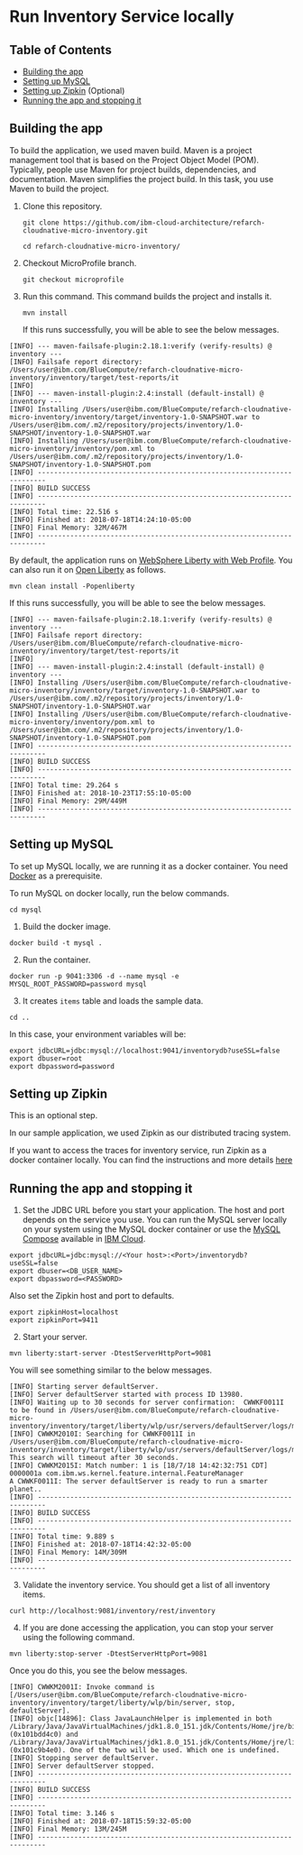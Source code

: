 # Run Inventory Service locally

## Table of Contents

* [Building the app](#building-the-app)
* [Setting up MySQL](#setting-up-mysql)
* [Setting up Zipkin](#setting-up-zipkin) (Optional)
* [Running the app and stopping it](#running-the-app-and-stopping-it)

## Building the app

To build the application, we used maven build. Maven is a project management tool that is based on the Project Object Model (POM). Typically, people use Maven for project builds, dependencies, and documentation. Maven simplifies the project build. In this task, you use Maven to build the project.

1. Clone this repository.

   `git clone https://github.com/ibm-cloud-architecture/refarch-cloudnative-micro-inventory.git`
   
   `cd refarch-cloudnative-micro-inventory/`

2. Checkout MicroProfile branch.

   `git checkout microprofile`

3. Run this command. This command builds the project and installs it.

   `mvn install`
   
   If this runs successfully, you will be able to see the below messages.

```
[INFO] --- maven-failsafe-plugin:2.18.1:verify (verify-results) @ inventory ---
[INFO] Failsafe report directory: /Users/user@ibm.com/BlueCompute/refarch-cloudnative-micro-inventory/inventory/target/test-reports/it
[INFO]
[INFO] --- maven-install-plugin:2.4:install (default-install) @ inventory ---
[INFO] Installing /Users/user@ibm.com/BlueCompute/refarch-cloudnative-micro-inventory/inventory/target/inventory-1.0-SNAPSHOT.war to /Users/user@ibm.com/.m2/repository/projects/inventory/1.0-SNAPSHOT/inventory-1.0-SNAPSHOT.war
[INFO] Installing /Users/user@ibm.com/BlueCompute/refarch-cloudnative-micro-inventory/inventory/pom.xml to /Users/user@ibm.com/.m2/repository/projects/inventory/1.0-SNAPSHOT/inventory-1.0-SNAPSHOT.pom
[INFO] ------------------------------------------------------------------------
[INFO] BUILD SUCCESS
[INFO] ------------------------------------------------------------------------
[INFO] Total time: 22.516 s
[INFO] Finished at: 2018-07-18T14:24:10-05:00
[INFO] Final Memory: 32M/467M
[INFO] ------------------------------------------------------------------------
```
By default, the application runs on [WebSphere Liberty with Web Profile](https://developer.ibm.com/wasdev/websphere-liberty/). You can also run it on [Open Liberty](https://openliberty.io/) as follows.

`mvn clean install -Popenliberty`

 If this runs successfully, you will be able to see the below messages.
 
```
[INFO] --- maven-failsafe-plugin:2.18.1:verify (verify-results) @ inventory ---
[INFO] Failsafe report directory: /Users/user@ibm.com/BlueCompute/refarch-cloudnative-micro-inventory/inventory/target/test-reports/it
[INFO]
[INFO] --- maven-install-plugin:2.4:install (default-install) @ inventory ---
[INFO] Installing /Users/user@ibm.com/BlueCompute/refarch-cloudnative-micro-inventory/inventory/target/inventory-1.0-SNAPSHOT.war to /Users/user@ibm.com/.m2/repository/projects/inventory/1.0-SNAPSHOT/inventory-1.0-SNAPSHOT.war
[INFO] Installing /Users/user@ibm.com/BlueCompute/refarch-cloudnative-micro-inventory/inventory/pom.xml to /Users/user@ibm.com/.m2/repository/projects/inventory/1.0-SNAPSHOT/inventory-1.0-SNAPSHOT.pom
[INFO] ------------------------------------------------------------------------
[INFO] BUILD SUCCESS
[INFO] ------------------------------------------------------------------------
[INFO] Total time: 29.264 s
[INFO] Finished at: 2018-10-23T17:55:10-05:00
[INFO] Final Memory: 29M/449M
[INFO] ------------------------------------------------------------------------
```

## Setting up MySQL

To set up MySQL locally, we are running it as a docker container. You need [Docker](https://www.docker.com/) as a prerequisite.

To run MySQL on docker locally, run the below commands.

```
cd mysql
```

1. Build the docker image.

`docker build -t mysql .`

2. Run the container.

`docker run -p 9041:3306 -d --name mysql -e MYSQL_ROOT_PASSWORD=password mysql`

3. It creates `items` table and loads the sample data.

```
cd ..
```

In this case, your environment variables will be:

```
export jdbcURL=jdbc:mysql://localhost:9041/inventorydb?useSSL=false
export dbuser=root
export dbpassword=password
```

## Setting up Zipkin

This is an optional step.

In our sample application, we used Zipkin as our distributed tracing system.

If you want to access the traces for inventory service, run Zipkin as a docker container locally. You can find the instructions and more details [here](https://github.com/ibm-cloud-architecture/refarch-cloudnative-kubernetes/blob/microprofile/Zipkin/README.md)


## Running the app and stopping it

1. Set the JDBC URL before you start your application. The host and port depends on the service you use. You can run the MySQL server locally on your system using the MySQL docker container or use the [MySQL Compose](https://www.ibm.com/cloud/compose/mysql) available in [IBM Cloud](https://www.ibm.com/cloud/).

```
export jdbcURL=jdbc:mysql://<Your host>:<Port>/inventorydb?useSSL=false
export dbuser=<DB_USER_NAME>
export dbpassword=<PASSWORD>
```
Also set the Zipkin host and port to defaults.

```
export zipkinHost=localhost
export zipkinPort=9411
```

2. Start your server.

`mvn liberty:start-server -DtestServerHttpPort=9081`

You will see something similar to the below messages.

```
[INFO] Starting server defaultServer.
[INFO] Server defaultServer started with process ID 13980.
[INFO] Waiting up to 30 seconds for server confirmation:  CWWKF0011I to be found in /Users/user@ibm.com/BlueCompute/refarch-cloudnative-micro-inventory/inventory/target/liberty/wlp/usr/servers/defaultServer/logs/messages.log
[INFO] CWWKM2010I: Searching for CWWKF0011I in /Users/user@ibm.com/BlueCompute/refarch-cloudnative-micro-inventory/inventory/target/liberty/wlp/usr/servers/defaultServer/logs/messages.log. This search will timeout after 30 seconds.
[INFO] CWWKM2015I: Match number: 1 is [18/7/18 14:42:32:751 CDT] 0000001a com.ibm.ws.kernel.feature.internal.FeatureManager            A CWWKF0011I: The server defaultServer is ready to run a smarter planet..
[INFO] ------------------------------------------------------------------------
[INFO] BUILD SUCCESS
[INFO] ------------------------------------------------------------------------
[INFO] Total time: 9.889 s
[INFO] Finished at: 2018-07-18T14:42:32-05:00
[INFO] Final Memory: 14M/309M
[INFO] ------------------------------------------------------------------------
```

3. Validate the inventory service. You should get a list of all inventory items.
```
curl http://localhost:9081/inventory/rest/inventory
```

4. If you are done accessing the application, you can stop your server using the following command.

`mvn liberty:stop-server -DtestServerHttpPort=9081`

Once you do this, you see the below messages.

```
[INFO] CWWKM2001I: Invoke command is [/Users/user@ibm.com/BlueCompute/refarch-cloudnative-micro-inventory/inventory/target/liberty/wlp/bin/server, stop, defaultServer].
[INFO] objc[14896]: Class JavaLaunchHelper is implemented in both /Library/Java/JavaVirtualMachines/jdk1.8.0_151.jdk/Contents/Home/jre/bin/java (0x101bdd4c0) and /Library/Java/JavaVirtualMachines/jdk1.8.0_151.jdk/Contents/Home/jre/lib/libinstrument.dylib (0x101c9b4e0). One of the two will be used. Which one is undefined.
[INFO] Stopping server defaultServer.
[INFO] Server defaultServer stopped.
[INFO] ------------------------------------------------------------------------
[INFO] BUILD SUCCESS
[INFO] ------------------------------------------------------------------------
[INFO] Total time: 3.146 s
[INFO] Finished at: 2018-07-18T15:59:32-05:00
[INFO] Final Memory: 13M/245M
[INFO] ------------------------------------------------------------------------
```
